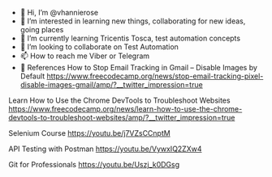 - 👋 Hi, I’m @vhannierose
- 👀 I’m interested in learning new things, collaborating for new ideas, going places
- 🌱 I’m currently learning Tricentis Tosca, test automation concepts
- 💞️ I’m looking to collaborate on Test Automation
- 📫 How to reach me Viber or Telegram
- 📔 References
How to Stop Email Tracking in Gmail – Disable Images by Default
https://www.freecodecamp.org/news/stop-email-tracking-pixel-disable-images-gmail/amp/?__twitter_impression=true

Learn How to Use the Chrome DevTools to Troubleshoot Websites
https://www.freecodecamp.org/news/learn-how-to-use-the-chrome-devtools-to-troubleshoot-websites/amp/?__twitter_impression=true

Selenium Course
https://youtu.be/j7VZsCCnptM

API Testing with Postman
https://youtu.be/VywxIQ2ZXw4

Git for Professionals
https://youtu.be/Uszj_k0DGsg


<!---
vhannierose/vhannierose is a ✨ special ✨ repository because its `README.md` (this file) appears on your GitHub profile.
You can click the Preview link to take a look at your changes.
--->
